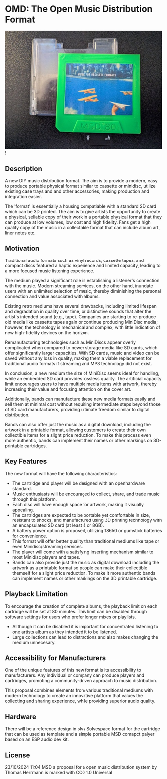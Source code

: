 # OMD: The Open Music Distribution Format

![prototype](images/prototype-front.jpg)!
## Description
A new DIY music distribution format. The aim is to provide a modern, easy to produce portable physical format similar to cassette or minidisc, utilize existing case trays and and other  accessories, making production and integration easier.

The 'format' is essentially a housing compatiable with a standard SD card which can be 3D printed. The aim is to give artists the opportunity to create a physical, sellable copy of their work in a portable physical format that they can produce at low volumes, low cost and high fidelity.  Fans get a high quality copy of the music in a collectable format that can include album art, liner notes etc. 

## Motivation
Traditional audio formats such as vinyl records, cassette tapes, and compact discs featured a haptic experience and limited capacity, leading to a more focused music listening experience.

The medium played a significant role in establishing a listener's connection with the music. Modern streaming services, on the other hand, inundate users with an unlimited selection of music, thereby diminishing the personal connection and value associated with albums.

Existing retro mediums have several drawbacks, including limited lifespan and degradation in quality over time, or distinctive sounds that alter the artist's intended sound (e.g., tape). Companies are starting to re-produce old media like cassette tapes again or continue producing MiniDisc media; however, the technology is mechanical and complex, with little indication of new high-fidelity devices on the horizon.

Remanufacturing technologies such as MiniDiscs appear overly complicated when compared to newer storage media like SD cards, which offer significantly larger capacities. With SD cards, music and video can be saved without any loss in quality, making them a viable replacement for traditional audio formats if streaming and MP3 technology did not exist.

In conclusion, a new medium the size of MiniDisc seems ideal for handling, while an embedded SD card provides lossless quality. The artificial capacity limit encourages users to have multiple media items with artwork, thereby increasing their value and focusing attention on the cover art.

Additionally, bands can manufacture these new media formats easily and sell them at minimal cost without requiring intermediate steps beyond those of SD card manufacturers, providing ultimate freedom similar to digital distribution.

Bands can also offer just the music as a digital download, including the artwork in a printable format, allowing customers to create their own collectible items for a slight price reduction. To make this process even more authentic, bands can implement their names or other markings on 3D-printable cartridges.

## Key Features 
The new format will have the following characteristics:

- The cartridge and player will be designed with an openhardware standard.
- Music enthusiasts will be encouraged to collect, share, and trade music through this platform.
- Each disc will have enough space for artwork, making it visually appealing.
- The cartridges are expected to be portable yet comfortable in size, resistant to shocks, and manufactured using 3D printing technology with an encapsulated SD card (at least 4 or 8GB).
- A battery power option is proposed, utilizing 18650 or gumstick batteries for convenience.
- This format will offer better quality than traditional mediums like tape or even Minidisc/streaming services.
- The player will come with a satisfying inserting mechanism similar to most Minidisc players and tapes.
- Bands can also provide just the music as digital download including the artwork as a printable format so people can make their collectible themself for a slight price reduction. To make it more authentic bands can implement names or other markings on the 3D printable cartridge.

## Playback Limitation
To encourage the creation of complete albums, the playback limit on each cartridge will be set at 80 minutes. This limit can be disabled through software settings for users who prefer longer mixes or playlists.

- Allthough it can be disabled it is important for concentrated listening to one artists album as they intended it to be listened.
- Large collections can lead to distractions and also makes changing the medium unnecesary.

## Accessibility for Manufacturers
One of the unique features of this new format is its accessibility to manufacturers. Any individual or company can produce players and cartridges, promoting a community-driven approach to music distribution.

This proposal combines elements from various traditional mediums with modern technology to create an innovative platform that values the collecting and sharing experience, while providing superior audio quality.

## Hardware
There will be a reference design in slvs Solvespace format for the cartridge that can be used as template and a simple portable MSD comapct palyer based on an ESP audio dev kit.

## License

23/10/2024 11:04
MSD a proposal for a open music distribution system by Thomas Herrmann is marked with CC0 1.0 Universal 